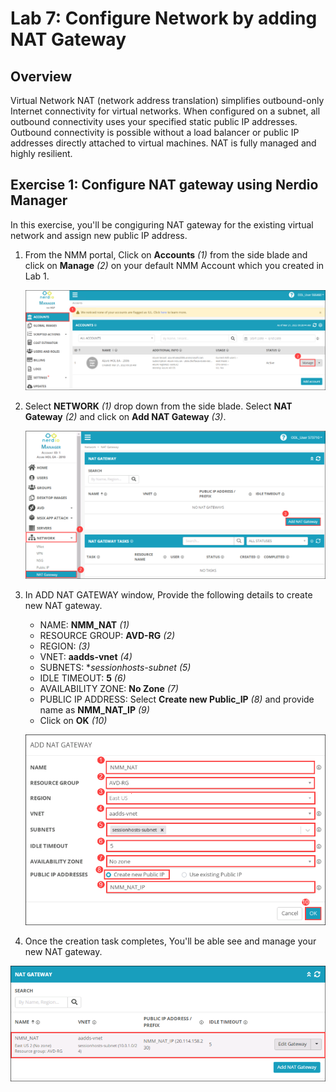 # Lab 7: Configure Network by adding NAT Gateway

## Overview

Virtual Network NAT (network address translation) simplifies outbound-only Internet connectivity for virtual networks. When configured on a subnet, all outbound connectivity uses your specified static public IP addresses. Outbound connectivity is possible without a load balancer or public IP addresses directly attached to virtual machines. NAT is fully managed and highly resilient.

## Exercise 1: Configure NAT gateway using Nerdio Manager

In this exercise, you'll be congiguring NAT gateway for the existing virtual network and assign new public IP address.

1. From the NMM portal, Click on **Accounts** *(1)* from the side blade and click on **Manage** *(2)* on your default NMM Account which you created in Lab 1.

   ![](media/2s1.png)
   
1. Select **NETWORK** *(1)* drop down from the side blade. Select **NAT Gateway** *(2)* and click on **Add NAT Gateway** *(3)*.

   ![](media/10s1.png)
   
1. In ADD NAT GATEWAY window, Provide the following details to create new NAT gateway.

   - NAME: **NMM_NAT** *(1)*
   - RESOURCE GROUP: **AVD-RG** *(2)*
   - REGION: **<inject key="Resource group Location" />** *(3)*
   - VNET: **aadds-vnet** *(4)*
   - SUBNETS: **sessionhosts-subnet* *(5)*
   - IDLE TIMEOUT: **5** *(6)*
   - AVAILABILITY ZONE: **No Zone** *(7)*
   - PUBLIC IP ADDRESS: Select **Create new Public_IP** *(8)* and provide name as **NMM_NAT_IP** *(9)*
   - Click on **OK** *(10)*

   ![](media/10s2.png)
   
1. Once the creation task completes, You'll be able see and manage your new NAT gateway.

  ![](media/10s3.png)

